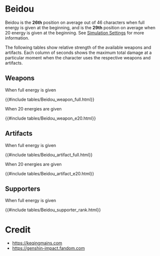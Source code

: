 # Beidou

Beidou is the **26th** position on average out of 46
characters when full energy is given at the beginning, and is the
**29th** position on average when 20 energy is given at the
beginning. See [Simulation Settings](./simulation_settings.md) for more
information.

The following tables show relative strength of the available weapons and
artifacts. Each column of seconds shows the maximum total damage at a
particular moment when the character uses the respective weapons and
artifacts.

## Weapons

When full energy is given

{{#include tables/Beidou_weapon_full.html}}

When 20 energies are given

{{#include tables/Beidou_weapon_e20.html}}

## Artifacts

When full energy is given

{{#include tables/Beidou_artifact_full.html}}

When 20 energies are given

{{#include tables/Beidou_artifact_e20.html}}

## Supporters

When full energy is given

{{#include tables/Beidou_supporter_rank.html}}

# Credit

- <https://keqingmains.com>
- <https://genshin-impact.fandom.com>

